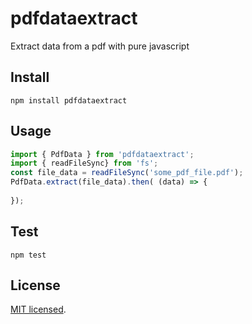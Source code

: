 # pdfdataextract

Extract data from a pdf with pure javascript

## Install

`npm install pdfdataextract`

## Usage

```js
import { PdfData } from 'pdfdataextract';
import { readFileSync} from 'fs';
const file_data = readFileSync('some_pdf_file.pdf');
PdfData.extract(file_data).then( (data) => {
  
});
```

## Test

`npm test`

## License

[MIT licensed](/LICENSE).
